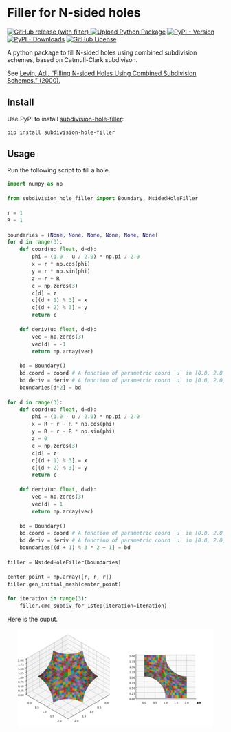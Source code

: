 # Filler for N-sided holes
[![GitHub release (with filter)](https://img.shields.io/github/v/release/huang-lihao/subdivision-hole-filler?logo=github)
](https://github.com/huang-lihao/subdivision-hole-filler)
[![Upload Python Package](https://github.com/huang-lihao/subdivision-hole-filler/actions/workflows/python-publish.yml/badge.svg)](https://github.com/huang-lihao/subdivision-hole-filler/actions/workflows/python-publish.yml)
[![PyPI - Version](https://img.shields.io/pypi/v/subdivision-hole-filler?logo=pypi)](https://pypi.org/project/subdivision-hole-filler/)
[![PyPI - Downloads](https://img.shields.io/pypi/dm/subdivision-hole-filler?logo=PyPI)](https://pypi.org/project/subdivision-hole-filler/)
[![GitHub License](https://img.shields.io/github/license/huang-lihao/subdivision-hole-filler)](https://github.com/huang-lihao/subdivision-hole-filler/blob/main/LICENSE)


A python package to fill N-sided holes using combined subdivision schemes, based on Catmull-Clark subdivison.

See [Levin, Adi. “Filling N-sided Holes Using Combined Subdivision Schemes.” (2000).](https://citeseerx.ist.psu.edu/document?repid=rep1&type=pdf&doi=925ab5e9375ae3b3d64fb9870e5d08d7d50141d4)


Install
----------------------
Use PyPI to install [subdivision-hole-filler](https://pypi.org/project/subdivision-hole-filler/):
```sh
pip install subdivision-hole-filler
```

Usage
----------------------
Run the following script to fill a hole.
```python
import numpy as np

from subdivision_hole_filler import Boundary, NsidedHoleFiller

r = 1
R = 1

boundaries = [None, None, None, None, None, None]
for d in range(3):
    def coord(u: float, d=d):
        phi = (1.0 - u / 2.0) * np.pi / 2.0
        x = r * np.cos(phi)
        y = r * np.sin(phi)
        z = r + R
        c = np.zeros(3)
        c[d] = z
        c[(d + 1) % 3] = x
        c[(d + 2) % 3] = y
        return c

    def deriv(u: float, d=d):
        vec = np.zeros(3)
        vec[d] = -1
        return np.array(vec)

    bd = Boundary()
    bd.coord = coord # A function of parametric coord `u` in [0.0, 2.0], which defines the coordinate of a point on the boundary 
    bd.deriv = deriv # A function of parametric coord `u` in [0.0, 2.0], which defines the cross boundary derivative of a point on the boundary, poining to the inside
    boundaries[d*2] = bd

for d in range(3):
    def coord(u: float, d=d):
        phi = (1.0 - u / 2.0) * np.pi / 2.0
        x = R + r - R * np.cos(phi)
        y = R + r - R * np.sin(phi)
        z = 0
        c = np.zeros(3)
        c[d] = z
        c[(d + 1) % 3] = x
        c[(d + 2) % 3] = y
        return c
    
    def deriv(u: float, d=d):
        vec = np.zeros(3)
        vec[d] = 1
        return np.array(vec)

    bd = Boundary()
    bd.coord = coord # A function of parametric coord `u` in [0.0, 2.0], which defines the coordinate of a point on the boundary 
    bd.deriv = deriv # A function of parametric coord `u` in [0.0, 2.0], which defines the cross boundary derivative of a point on the boundary, poining to the inside
    boundaries[(d + 1) % 3 * 2 + 1] = bd

filler = NsidedHoleFiller(boundaries)

center_point = np.array([r, r, r])
filler.gen_initial_mesh(center_point)

for iteration in range(3):
    filler.cmc_subdiv_for_1step(iteration=iteration)

```

Here is the ouput.

<center class="half">
    <img src="https://github.com/huang-lihao/subdivision-hole-filler/raw/main/iso.png" width="45%"/><img src="https://github.com/huang-lihao/subdivision-hole-filler/raw/main/side.png" width="45%"/>
</center>
